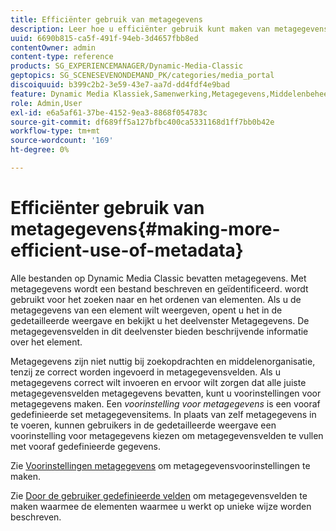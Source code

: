 ```yaml
---
title: Efficiënter gebruik van metagegevens
description: Leer hoe u efficiënter gebruik kunt maken van metagegevens.
uuid: 6690b815-ca5f-491f-94eb-3d4657fbb8ed
contentOwner: admin
content-type: reference
products: SG_EXPERIENCEMANAGER/Dynamic-Media-Classic
geptopics: SG_SCENESEVENONDEMAND_PK/categories/media_portal
discoiquuid: b399c2b2-3e59-43e7-aa7d-dd4fdf4e9bad
feature: Dynamic Media Klassiek,Samenwerking,Metagegevens,Middelenbeheer
role: Admin,User
exl-id: e6a5af61-37be-4152-9ea3-8868f054783c
source-git-commit: df689ff5a127bfbc400ca5331168d1ff7bb0b42e
workflow-type: tm+mt
source-wordcount: '169'
ht-degree: 0%

---
```


# Efficiënter gebruik van metagegevens{#making-more-efficient-use-of-metadata}

Alle bestanden op Dynamic Media Classic bevatten metagegevens. Met metagegevens wordt een bestand beschreven en geïdentificeerd. wordt gebruikt voor het zoeken naar en het ordenen van elementen. Als u de metagegevens van een element wilt weergeven, opent u het in de gedetailleerde weergave en bekijkt u het deelvenster Metagegevens. De metagegevensvelden in dit deelvenster bieden beschrijvende informatie over het element.

Metagegevens zijn niet nuttig bij zoekopdrachten en middelenorganisatie, tenzij ze correct worden ingevoerd in metagegevensvelden. Als u metagegevens correct wilt invoeren en ervoor wilt zorgen dat alle juiste metagegevensvelden metagegevens bevatten, kunt u voorinstellingen voor metagegevens maken. Een *voorinstelling voor metagegevens* is een vooraf gedefinieerde set metagegevensitems. In plaats van zelf metagegevens in te voeren, kunnen gebruikers in de gedetailleerde weergave een voorinstelling voor metagegevens kiezen om metagegevensvelden te vullen met vooraf gedefinieerde gegevens.

Zie [Voorinstellingen metagegevens](application-setup.md#metadata_presets) om metagegevensvoorinstellingen te maken.

Zie [Door de gebruiker gedefinieerde velden](application-setup.md#user_defined_fields) om metagegevensvelden te maken waarmee de elementen waarmee u werkt op unieke wijze worden beschreven.
